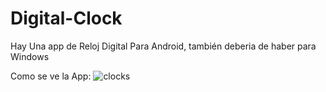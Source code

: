 # Digital-Clock
Hay Una app de Reloj Digital Para Android, también deberia de haber para Windows


Como se ve la App:
![clocks](https://user-images.githubusercontent.com/101516262/180627156-20e53b51-6d7f-448a-8c52-b1a2446166b2.PNG)
